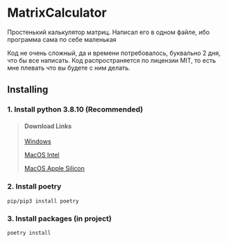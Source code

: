 # MatrixCalculator

Простенький калькулятор матриц. Написал его в одном файле, ибо программа сама по себе маленькая 

Код не очень сложный, да и времени потребовалось, буквально 2 дня,
что бы все написать. 
Код распространяется по лицензии MIT, то есть мне плевать что вы будете с ним делать.

## Installing
### 1. Install python 3.8.10 (Recommended)
> #### Download Links
> [Windows](https://www.python.org/ftp/python/3.8.10/python-3.8.10-amd64.exe)
> 
> [MacOS Intel](https://www.python.org/ftp/python/3.8.10/python-3.8.10-macosx10.9.pkg)
> 
> [MacOS Apple Silicon](https://www.python.org/ftp/python/3.8.10/python-3.8.10-macos11.pkg)

### 2. Install poetry
``pip/pip3 install poetry``

### 3. Install packages (in project)
``poetry install``

